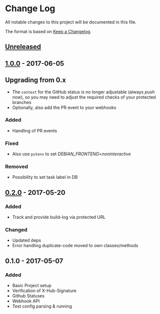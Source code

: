 # Change Log
All notable changes to this project will be documented in this file.

The format is based on [Keep a Changelog](http://keepachangelog.com/).

## [Unreleased]

## [1.0.0] - 2017-06-05
## Upgrading from 0.x
- The `context` for the GitHub status is no longer adjustable (always *push* now), so you may need to adjust the required checks of your protected branches
- Optionally, also add the PR event to your webhooks

### Added
- Handling of PR events

### Fixed
- Also use `putenv` to set *DEBIAN_FRONTEND=noninteractive*

### Removed
- Possibility to set task label in DB

## [0.2.0] - 2017-05-20
### Added
- Track and provide build-log via protected URL

### Changed
- Updated deps
- Error handling duplicate-code moved to own classes/methods

## 0.1.0 - 2017-05-07
### Added
- Basic Project setup
- Verification of X-Hub-Signature
- Github Statuses
- Webhook API
- Test config parsing & running

[Unreleased]: https://github.com/kronthto/tiny-ci/compare/v1.0.0...HEAD
[1.0.0]: https://github.com/kronthto/tiny-ci/compare/v0.2.0...v1.0.0
[0.2.0]: https://github.com/kronthto/tiny-ci/compare/v0.1.0...v0.2.0
